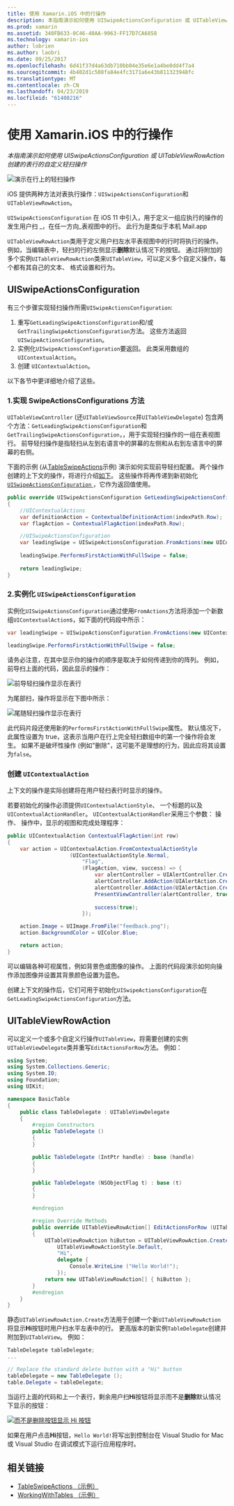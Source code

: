 ```yaml
---
title: 使用 Xamarin.iOS 中的行操作
description: 本指南演示如何使用 UISwipeActionsConfiguration 或 UITableViewRowAction 创建的表行的自定义轻扫操作
ms.prod: xamarin
ms.assetid: 340FB633-0C46-40AA-9963-FF17D7CA6858
ms.technology: xamarin-ios
author: lobrien
ms.author: laobri
ms.date: 09/25/2017
ms.openlocfilehash: 6d41f37d4a63db710bb04e35e6e1a4be0dd4f7a4
ms.sourcegitcommit: 4b402d1c508fa84e4fc3171a6e43b811323948fc
ms.translationtype: MT
ms.contentlocale: zh-CN
ms.lasthandoff: 04/23/2019
ms.locfileid: "61408216"
---
```

# <a name="working-with-row-actions-in-xamarinios"></a>使用 Xamarin.iOS 中的行操作

_本指南演示如何使用 UISwipeActionsConfiguration 或 UITableViewRowAction 创建的表行的自定义轻扫操作_

![演示在行上的轻扫操作](row-action-images/action02.png)

iOS 提供两种方法对表执行操作：`UISwipeActionsConfiguration`和`UITableViewRowAction`。

`UISwipeActionsConfiguration` 在 iOS 11 中引入，用于定义一组应执行的操作的发生用户扫 _，在任一方向_表视图中的行。 此行为是类似于本机 Mail.app 

`UITableViewRowAction`类用于定义用户扫左水平表视图中的行时将执行的操作。
例如，当编辑表中，轻扫的行的左侧显示**删除**默认情况下的按钮。 通过将附加的多个实例`UITableViewRowAction`类来`UITableView`，可以定义多个自定义操作，每个都有其自己的文本、 格式设置和行为。


## <a name="uiswipeactionsconfiguration"></a>UISwipeActionsConfiguration

有三个步骤实现轻扫操作所需`UISwipeActionsConfiguration`:

1. 重写`GetLeadingSwipeActionsConfiguration`和/或`GetTrailingSwipeActionsConfiguration`方法。 这些方法返回`UISwipeActionsConfiguration`。 
2. 实例化`UISwipeActionsConfiguration`要返回。 此类采用数组的`UIContextualAction`。
3. 创建 `UIContextualAction`。

以下各节中更详细地介绍了这些。

### <a name="1-implementing-the-swipeactionsconfigurations-methods"></a>1.实现 SwipeActionsConfigurations 方法

`UITableViewController` (还`UITableViewSource`并`UITableViewDelegate`) 包含两个方法：`GetLeadingSwipeActionsConfiguration`和`GetTrailingSwipeActionsConfiguration`，，用于实现轻扫操作的一组在表视图行。 前导轻扫操作是指轻扫从左到右语言中的屏幕的左侧和从右到左语言中的屏幕的右侧。 

下面的示例 (从[TableSwipeActions](https://developer.xamarin.com/samples/monotouch/TableSwipeActions)示例) 演示如何实现前导轻扫配置。 两个操作创建的上下文的操作，将进行介绍[如下](#create-uicontextualaction)。 这些操作将再传递到新初始化[ `UISwipeActionsConfiguration` ](#create-uiswipeactionsconfigurations)，它作为返回值使用。


```csharp
public override UISwipeActionsConfiguration GetLeadingSwipeActionsConfiguration(UITableView tableView, NSIndexPath indexPath)
{
    //UIContextualActions
    var definitionAction = ContextualDefinitionAction(indexPath.Row);
    var flagAction = ContextualFlagAction(indexPath.Row);

    //UISwipeActionsConfiguration
    var leadingSwipe = UISwipeActionsConfiguration.FromActions(new UIContextualAction[] { flagAction, definitionAction });
    
    leadingSwipe.PerformsFirstActionWithFullSwipe = false;
    
    return leadingSwipe;
}  
```

<a name="create-uiswipeactionsconfigurations" />

### <a name="2-instantiate-a-uiswipeactionsconfiguration"></a>2.实例化 `UISwipeActionsConfiguration`

实例化`UISwipeActionsConfiguration`通过使用`FromActions`方法将添加一个新数组`UIContextualAction`s，如下面的代码段中所示：

```csharp
var leadingSwipe = UISwipeActionsConfiguration.FromActions(new UIContextualAction[] { flagAction, definitionAction })

leadingSwipe.PerformsFirstActionWithFullSwipe = false;
```

请务必注意，在其中显示你的操作的顺序是取决于如何传递到你的阵列。 例如，前导扫上面的代码，因此显示的操作：

![前导轻扫操作显示在表行](row-action-images/action03.png)

为尾部扫，操作将显示在下图中所示：

![尾随轻扫操作显示在表行](row-action-images/action04.png)

此代码片段还使用新的`PerformsFirstActionWithFullSwipe`属性。 默认情况下，此属性设置为 true，这表示当用户在行上完全轻扫数组中的第一个操作将会发生。 如果不是破坏性操作 (例如"删除"，这可能不是理想的行为，因此应将其设置为`false`。

<a name="create-uicontextualaction" />

### <a name="create-a-uicontextualaction"></a>创建 `UIContextualAction`

上下文的操作是实际创建将在用户轻扫表行时显示的操作。

若要初始化的操作必须提供`UIContextualActionStyle`、 一个标题的以及`UIContextualActionHandler`。 `UIContextualActionHandler`采用三个参数： 操作、 操作中，显示的视图和完成处理程序：

```csharp
public UIContextualAction ContextualFlagAction(int row)
{
    var action = UIContextualAction.FromContextualActionStyle
                    (UIContextualActionStyle.Normal,
                        "Flag",
                        (FlagAction, view, success) => {
                            var alertController = UIAlertController.Create($"Report {words[row]}?", "", UIAlertControllerStyle.Alert);
                            alertController.AddAction(UIAlertAction.Create("Cancel", UIAlertActionStyle.Cancel, null)); 
                            alertController.AddAction(UIAlertAction.Create("Yes", UIAlertActionStyle.Destructive, null));
                            PresentViewController(alertController, true, null);
                            
                            success(true);
                        });

    action.Image = UIImage.FromFile("feedback.png");
    action.BackgroundColor = UIColor.Blue;

    return action;
}
```

可以编辑各种可视属性，例如背景色或图像的操作。 上面的代码段演示如何向操作添加图像并设置其背景颜色设置为蓝色。

创建上下文的操作后，它们可用于初始化`UISwipeActionsConfiguration`在`GetLeadingSwipeActionsConfiguration`方法。

## <a name="uitableviewrowaction"></a>UITableViewRowAction

可以定义一个或多个自定义行操作`UITableView`，将需要创建的实例`UITableViewDelegate`类并重写`EditActionsForRow`方法。 例如：

```csharp
using System;
using System.Collections.Generic;
using System.IO;
using Foundation;
using UIKit;

namespace BasicTable
{
    public class TableDelegate : UITableViewDelegate
    {
        #region Constructors
        public TableDelegate ()
        {
        }

        public TableDelegate (IntPtr handle) : base (handle)
        {
        }

        public TableDelegate (NSObjectFlag t) : base (t)
        {
        }

        #endregion

        #region Override Methods
        public override UITableViewRowAction[] EditActionsForRow (UITableView tableView, NSIndexPath indexPath)
        {
            UITableViewRowAction hiButton = UITableViewRowAction.Create (
                UITableViewRowActionStyle.Default,
                "Hi",
                delegate {
                    Console.WriteLine ("Hello World!");
                });
            return new UITableViewRowAction[] { hiButton };
        }
        #endregion
    }
}
```

静态`UITableViewRowAction.Create`方法用于创建一个新`UITableViewRowAction`将显示**Hi**按钮时用户扫水平左表中的行。 更高版本的新实例`TableDelegate`创建并附加到`UITableView`。 例如：

```csharp
TableDelegate tableDelegate;
...

// Replace the standard delete button with a "Hi" button
tableDelegate = new TableDelegate ();
table.Delegate = tableDelegate;

```

当运行上面的代码和上一个表行，剩余用户扫**Hi**按钮将显示而不是**删除**默认情况下显示的按钮：

[![](row-action-images/action01.png "而不是删除按钮显示 Hi 按钮")](row-action-images/action01.png#lightbox)

如果在用户点击**Hi**按钮，`Hello World!`将写出到控制台在 Visual Studio for Mac 或 Visual Studio 在调试模式下运行应用程序时。



## <a name="related-links"></a>相关链接

- [TableSwipeActions （示例）](https://developer.xamarin.com/samples/monotouch/TableSwipeActions)
- [WorkingWithTables （示例）](https://developer.xamarin.com/samples/monotouch/WorkingWithTables)

